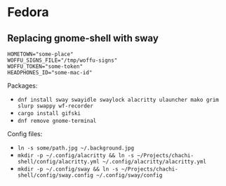 # Fedora

## Replacing gnome-shell with sway

```
HOMETOWN="some-place"
WOFFU_SIGNS_FILE="/tmp/woffu-signs"
WOFFU_TOKEN="some-token"
HEADPHONES_ID="some-mac-id"
```

Packages:

- `dnf install sway swayidle swaylock alacritty ulauncher mako grim slurp swappy wf-recorder`
- `cargo install gifski`
- `dnf remove gnome-terminal`

Config files:

- `ln -s some/path.jpg ~/.background.jpg`
- `mkdir -p ~/.config/alacritty && ln -s ~/Projects/chachi-shell/config/alacritty.yml ~/.config/alacritty/alacritty.yml`
- `mkdir -p ~/.config/sway && ln -s ~/Projects/chachi-shell/config/sway.config ~/.config/sway/config`
